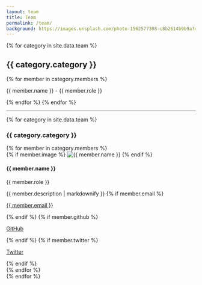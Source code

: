 ```yaml
---
layout: team
title: Team
permalink: /team/
background: https://images.unsplash.com/photo-1562577308-c8b2614b9b9a?q=80&w=1000&auto=format&fit=crop&ixlib=rb-4.0.3&ixid=M3wxMjA3fDB8MHxwaG90by1wYWdlfHx8fGVufDB8fHx8fA%3D%3D
---
```


{% for category in site.data.team %}
  <h2>{{ category.category }}</h2>
  {% for member in category.members %}
    <p>{{ member.name }} - {{ member.role }}</p>
  {% endfor %}
{% endfor %}

<hr>

{% for category in site.data.team %}
  <h3>{{ category.category }}</h3>
  <div class="row">
    {% for member in category.members %}
      <div class="col-lg-4 col-sm-6">
        {% if member.image %}
          <img src="{{ member.image | relative_url }}" alt="{{ member.name }}" class="img-fluid">
        {% endif %}
        <h4>{{ member.name }}</h4>
        <p>{{ member.role }}</p>
        {{ member.description | markdownify }}
        {% if member.email %}
          <p><a href="mailto:{{ member.email }}">{{ member.email }}</a></p>
        {% endif %}
        {% if member.github %}
          <p><a href="https://github.com/{{ member.github }}">GitHub</a></p>
        {% endif %}
        {% if member.twitter %}
          <p><a href="https://twitter.com/{{ member.twitter }}">Twitter</a></p>
        {% endif %}
      </div>
    {% endfor %}
  </div>
{% endfor %}
